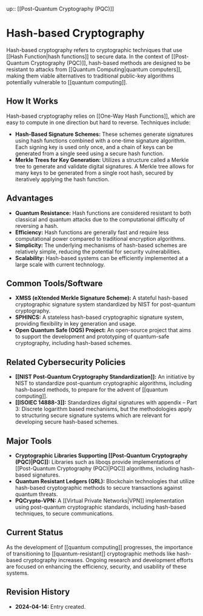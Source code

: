 up:: [[Post-Quantum Cryptography (PQC)]]
# Hash-based Cryptography 

Hash-based cryptography refers to cryptographic techniques that use [[Hash Function|hash functions]] to secure data. In the context of [[Post-Quantum Cryptography (PQC)]], hash-based methods are designed to be resistant to attacks from [[Quantum Computing|quantum computers]], making them viable alternatives to traditional public-key algorithms potentially vulnerable to [[quantum computing]].

## How It Works

Hash-based cryptography relies on [[One-Way Hash Functions]], which are easy to compute in one direction but hard to reverse. Techniques include:

- **Hash-Based Signature Schemes:** These schemes generate signatures using hash functions combined with a one-time signature algorithm. Each signing key is used only once, and a chain of keys can be generated from a single seed using a secure hash function.
- **Merkle Trees for Key Generation:** Utilizes a structure called a Merkle tree to generate and validate digital signatures. A Merkle tree allows for many keys to be generated from a single root hash, secured by iteratively applying the hash function.

## Advantages

- **Quantum Resistance:** Hash functions are considered resistant to both classical and quantum attacks due to the computational difficulty of reversing a hash.
- **Efficiency:** Hash functions are generally fast and require less computational power compared to traditional encryption algorithms.
- **Simplicity:** The underlying mechanisms of hash-based schemes are relatively simple, reducing the potential for security vulnerabilities.
- **Scalability:** Hash-based systems can be efficiently implemented at a large scale with current technology.

## Common Tools/Software

- **XMSS (eXtended Merkle Signature Scheme):** A stateful hash-based cryptographic signature system standardized by NIST for post-quantum cryptography.
- **SPHINCS:** A stateless hash-based cryptographic signature system, providing flexibility in key generation and usage.
- **Open Quantum Safe (OQS) Project:** An open-source project that aims to support the development and prototyping of quantum-safe cryptography, including hash-based schemes.

## Related Cybersecurity Policies

- **[[NIST Post-Quantum Cryptography Standardization]]:** An initiative by NIST to standardize post-quantum cryptographic algorithms, including hash-based methods, to prepare for the advent of [[quantum computing]].
- **[[ISOIEC 14888-3]]:** Standardizes digital signatures with appendix – Part 3: Discrete logarithm based mechanisms, but the methodologies apply to structuring secure signature systems which are relevant for developing secure hash-based schemes.

## Major Tools

- **Cryptographic Libraries Supporting [[Post-Quantum Cryptography (PQC)|PQC]]:** Libraries such as liboqs provide implementations of [[Post-Quantum Cryptography (PQC)|PQC]] algorithms, including hash-based signatures.
- **Quantum Resistant Ledgers (QRL):** Blockchain technologies that utilize hash-based cryptographic methods to secure transactions against quantum threats.
- **PQCrypto-VPN:** A [[Virtual Private Networks|VPN]] implementation using post-quantum cryptographic standards, including hash-based techniques, to secure communications.

## Current Status

As the development of [[quantum computing]] progresses, the importance of transitioning to [[quantum-resistant]] cryptographic methods like hash-based cryptography increases. Ongoing research and development efforts are focused on enhancing the efficiency, security, and usability of these systems.

## Revision History

- **2024-04-14:** Entry created.